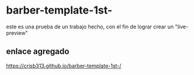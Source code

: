 # barber-template-1st-
este es una prueba de un trabajo hecho, con el fin de lograr crear un "live-preview"
## enlace agregado
https://crisb313.github.io/barber-template-1st-/
